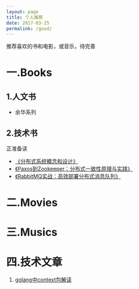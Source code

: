 ```yaml
---
layout: page
title: 个人推荐
date: 2017-03-25
permalink: /good/
---
```


推荐喜欢的书和电影，或音乐，待完善

# 一.Books

## 1.人文书

- 余华系列

## 2.技术书

正准备读
- [《分布式系统概念和设计》](https://book.douban.com/subject/2698938/)
- [《Paxos到Zookeeper：分布式一致性原理与实践》](https://book.douban.com/subject/26292004/)
- [《RabbitMQ实战：高效部署分布式消息队列》](https://book.douban.com/subject/26649178/)
# 二.Movies

# 三.Musics


# 四.技术文章
1. [golang中context包解读](http://www.tuicool.com/articles/n6rInyn)
